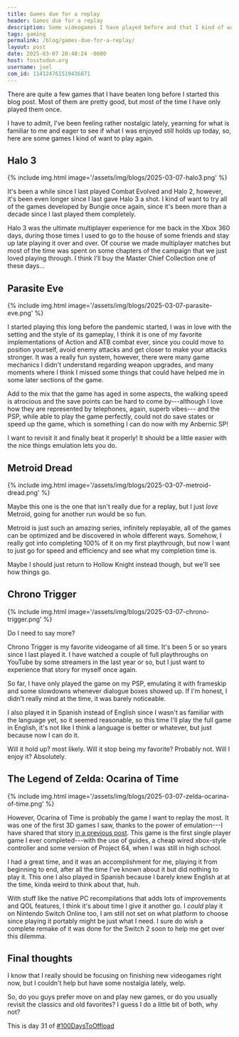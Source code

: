 ```yaml
---
title: Games due for a replay
header: Games due for a replay
description: Some videogames I have played before and that I kind of want to revisit again, despite my already huge backlog
tags: gaming
permalink: /blog/games-due-for-a-replay/
layout: post
date: 2025-03-07 20:48:24 -0600
host: fosstodon.org
username: joel
com_id: 114124761519436871
---
```


There are quite a few games that I have beaten long before I started this blog post. Most of them are pretty good, but most of the time I have only played them once.

I have to admit, I've been feeling rather nostalgic lately, yearning for what is familiar to me and eager to see if what I was enjoyed still holds up today, so, here are some games I kind of want to play again.

## Halo 3

{% include img.html image='/assets/img/blogs/2025-03-07-halo3.png' %}

It's been a while since I last played Combat Evolved and Halo 2, however, it's been even longer since I last gave Halo 3 a shot. I kind of want to try all of the games developed by Bungie once again, since it's been more than a decade since I last played them completely.

Halo 3 was the ultimate multiplayer experience for me back in the Xbox 360 days, during those times I used to go to the house of some friends and stay up late playing it over and over. Of course we made multiplayer matches but most of the time was spent on some chapters of the campaign that we just loved playing through. I think I'll buy the Master Chief Collection one of these days...

## Parasite Eve

{% include img.html image='/assets/img/blogs/2025-03-07-parasite-eve.png' %}

I started playing this long before the pandemic started, I was in love with the setting and the style of its gameplay, I think it is one of my favorite implementations of Action and ATB combat ever, since you could move to position yourself, avoid enemy attacks and get closer to make your attacks stronger. It was a really fun system, however, there were many game mechanics I didn't understand regarding weapon upgrades, and many moments where I think I missed some things that could have helped me in some later sections of the game. 

Add to the mix that the game has aged in some aspects, the walking speed is atrocious and the save points can be hard to come by---although I love how they are represented by telephones, again, superb vibes--- and the PSP, while able to play the game perfectly, could not do save states or speed up the game, which is something I can do now with my Anbernic SP!

I want to revisit it and finally beat it properly! It should be a little easier with the nice things emulation lets you do.

## Metroid Dread

{% include img.html image='/assets/img/blogs/2025-03-07-metroid-dread.png' %}

Maybe this one is the one that isn't really due for a replay, but I just *love* Metroid, going for another run would be so fun.

Metroid is just such an amazing series, infinitely replayable, all of the games can be optimized and be discovered in whole different ways. Somehow, I really got into completing 100% of it on my first playthrough, but now I want to just go for speed and efficiency and see what my completion time is.

Maybe I should just return to Hollow Knight instead though, but we'll see how things go.

## Chrono Trigger

{% include img.html image='/assets/img/blogs/2025-03-07-chrono-trigger.png' %}

Do I need to say more?

Chrono Trigger is my favorite videogame of all time. It's been 5 or so years since I last played it. I have watched a couple of full playthroughs on YouTube by some streamers in the last year or so, but I just want to experience that story for myself once again.

So far, I have only played the game on my PSP, emulating it with frameskip and some slowdowns whenever dialogue boxes showed up. If I'm honest, I didn't really mind at the time, it was barely noticeable.

I also played it in Spanish instead of English since I wasn't as familiar with the language yet, so it seemed reasonable, so this time I'll play the full game in English, it's not like I think a language is better or whatever, but just because now I can do it.

Will it hold up? most likely. Will it stop being my favorite? Probably not. Will I enjoy it? Absolutely.

## The Legend of Zelda: Ocarina of Time

{% include img.html image='/assets/img/blogs/2025-03-07-zelda-ocarina-of-time.png' %}

However, Ocarina of Time is probably the game I want to replay the most. It was one of the first 3D games I saw, thanks to the power of emulation---I have shared that story [in a previous post](/blog/first-contact-with-emulation). This game is the first single player game I ever completed---with the use of guides, a cheap wired xbox-style controller and some version of Project 64, when I was still in high school.

I had a great time, and it was an accomplishment for me, playing it from beginning to end, after all the time I've known about it but did nothing to play it. This one I also played in Spanish because I barely knew English at at the time, kinda weird to think about that, huh. 

With stuff like the native PC recompilations that adds lots of improvements and QOL features, I think it's about time I give it another go. I *could* play it on Nintendo Switch Online too, I am still not set on what platform to choose since playing it portably might be just what I need. I sure do wish a complete remake of it was done for the Switch 2 soon to help me get over this dilemma.

## Final thoughts

I know that I really should be focusing on finishing new videogames right now, but I couldn't help but have some nostalgia lately, welp.

So, do you guys prefer move on and play new games, or do you usually revisit the classics and old favorites? I guess I do a little bit of both, why not?

This is day 31 of [#100DaysToOffload](https://100daystooffload.com)
